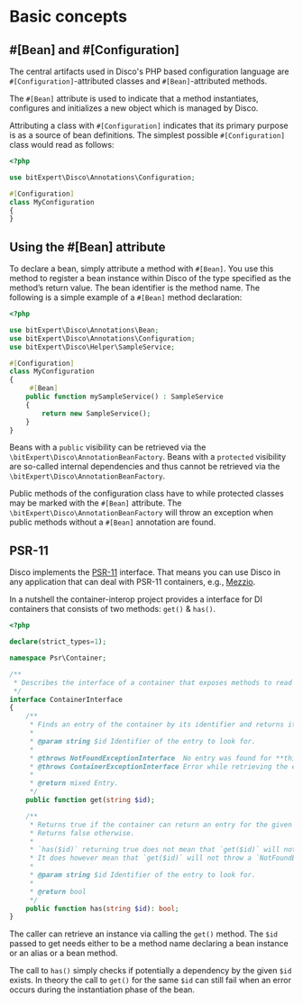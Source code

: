 # Basic concepts

## #[Bean] and #[Configuration]

The central artifacts used in Disco's PHP based configuration language are `#[Configuration]`-attributed classes and `#[Bean]`-attributed methods.

The `#[Bean]` attribute is used to indicate that a method instantiates, configures and initializes a new object which is managed by Disco.

Attributing a class with `#[Configuration]` indicates that its primary purpose is as a source of bean definitions. The simplest possible `#[Configuration]` class would read as follows:

```php
<?php

use bitExpert\Disco\Annotations\Configuration;

#[Configuration]
class MyConfiguration
{
}
```

## Using the #[Bean] attribute

To declare a bean, simply attribute a method with `#[Bean]`. You use this method to register a bean instance within Disco of the type specified as the method’s return value. The bean identifier is the method name. The following is a simple example of a `#[Bean]` method declaration:

```php
<?php

use bitExpert\Disco\Annotations\Bean;
use bitExpert\Disco\Annotations\Configuration;
use bitExpert\Disco\Helper\SampleService;

#[Configuration]
class MyConfiguration
{
     #[Bean]
    public function mySampleService() : SampleService
    {
        return new SampleService();
    }
}
```

Beans with a `public` visibility can be retrieved via the `\bitExpert\Disco\AnnotationBeanFactory`. Beans with a `protected` visibility are so-called internal dependencies and thus cannot be retrieved via the `\bitExpert\Disco\AnnotationBeanFactory`.

Public methods of the configuration class have to while protected classes may be marked with the `#[Bean]` attribute. The `\bitExpert\Disco\AnnotationBeanFactory` will throw an exception when public methods without a `#[Bean]` annotation are found.

## PSR-11

Disco implements the [PSR-11](http://www.php-fig.org/psr/psr-11/) interface. That means you can use Disco in any application that can deal with PSR-11 containers, e.g., [Mezzio](https://docs.mezzio.dev/).

In a nutshell the container-interop project provides a interface for DI containers that consists of two methods: `get()` & `has()`.

```php
<?php

declare(strict_types=1);

namespace Psr\Container;

/**
 * Describes the interface of a container that exposes methods to read its entries.
 */
interface ContainerInterface
{
    /**
     * Finds an entry of the container by its identifier and returns it.
     *
     * @param string $id Identifier of the entry to look for.
     *
     * @throws NotFoundExceptionInterface  No entry was found for **this** identifier.
     * @throws ContainerExceptionInterface Error while retrieving the entry.
     *
     * @return mixed Entry.
     */
    public function get(string $id);

    /**
     * Returns true if the container can return an entry for the given identifier.
     * Returns false otherwise.
     *
     * `has($id)` returning true does not mean that `get($id)` will not throw an exception.
     * It does however mean that `get($id)` will not throw a `NotFoundExceptionInterface`.
     *
     * @param string $id Identifier of the entry to look for.
     *
     * @return bool
     */
    public function has(string $id): bool;
}
```

The caller can retrieve an instance via calling the `get()` method. The `$id` passed to get needs either to be a method name declaring a bean instance or an alias or a bean method.

The call to `has()` simply checks if potentially a dependency by the given `$id` exists. In theory the call to `get()` for the same `$id` can still fail when an error occurs during the instantiation phase of the bean.

